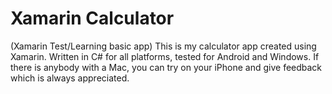 # Xamarin Calculator
(Xamarin Test/Learning basic app)
This is my calculator app created using Xamarin. Written in C# for all platforms, tested for Android and Windows. If there is anybody with a Mac, you can try on your iPhone and give feedback which is always appreciated.
